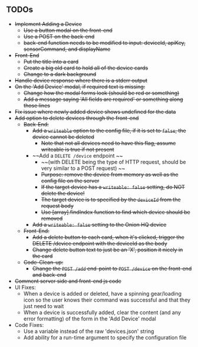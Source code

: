 ## TODOs

* ~~Implement Adding a Device~~
  * ~~Use a button modal on the front-end~~
  * ~~Use a POST on the back-end~~
  * ~~back-end function needs to be modified to input: deviceId, apiKey, sensorCommand, and displayName~~
* ~~Front-End~~
  * ~~Put the title into a card~~
  * ~~Create a big old card to hold all of the device cards~~
  * ~~Change to a dark background~~
* ~~Handle device response where there is a stderr output~~
* ~~On the 'Add Device' modal, if required text is missing:~~
  * ~~Change how the modal forms look (should be red or something)~~
  * ~~Add a message saying 'All fields are required' or something along those lines~~
* ~~Fix issue where newly added device shows undefined for the data~~
* ~~Add option to delete devices through the front-end~~
  * ~~Back-End:~~
    * ~~Add a `writeable` option to the config file, if it is set to `false`, the device cannot be deleted~~
      * ~~Note that not all devices need to have this flag, assume writeable is true if not present~~
    * ~~Add a `DELETE /device` endpoint ~~
      * ~~(with DELETE being the type of HTTP request, should be very similar to a POST request) ~~
      * ~~Purpose: remove the device from memory as well as the config file on the server~~
      * ~~If the target device has a `writeable: false` setting, do NOT delete the device!~~
      * ~~The target device is to specified by the `deviceId` from the request body~~
      * ~~Use [array].findIndex function to find which device should be removed~~
    * ~~Add a `writeable: false` setting to the Onion HQ device~~
  * ~~Front-End:~~
    * ~~Add a delete button to each card, when it's clicked, trigger the DELETE /device endpoint with the deviceId as the body~~
    * ~~Change delete button text to just be an 'X', position it nicely in the card~~
  * ~~Code-Clean-up:~~
    * ~~Change the `POST /add` end-point to `POST /device` on the front-end and back-end~~
* ~~Comment server side and front-end js code~~
* UI Fixes:
  * When a device is added or deleted, have a spinning gear/loading icon so the user knows their command was successful and that they just need to wait
  * When a device is successfully added, clear the content (and any error formatting) of the form in the 'Add Device' modal
* Code Fixes:
  * Use a variable instead of the raw 'devices.json' string
  * Add ability for a run-time argument to specify the configuration file
